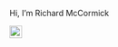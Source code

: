 Hi, I’m Richard McCormick

<a href="https://www.linkedin.com/in/richard-mccormick-50885a16a/">
  <img align="left" alt="Richard's LinkedIN" width="22px" src="https://raw.githubusercontent.com/peterthehan/peterthehan/master/assets/linkedin.svg" />
</a>
